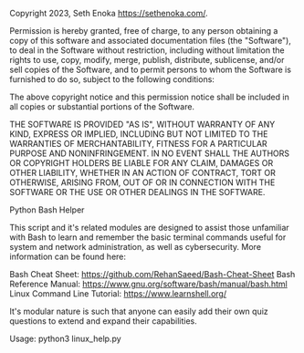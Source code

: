 Copyright 2023, Seth Enoka <https://sethenoka.com/>.

Permission is hereby granted, free of charge, to any person obtaining a copy
of this software and associated documentation files (the "Software"), to deal
in the Software without restriction, including without limitation the rights
to use, copy, modify, merge, publish, distribute, sublicense, and/or sell
copies of the Software, and to permit persons to whom the Software is
furnished to do so, subject to the following conditions:

The above copyright notice and this permission notice shall be included in
all copies or substantial portions of the Software.

THE SOFTWARE IS PROVIDED "AS IS", WITHOUT WARRANTY OF ANY KIND, EXPRESS OR
IMPLIED, INCLUDING BUT NOT LIMITED TO THE WARRANTIES OF MERCHANTABILITY,
FITNESS FOR A PARTICULAR PURPOSE AND NONINFRINGEMENT. IN NO EVENT SHALL THE
AUTHORS OR COPYRIGHT HOLDERS BE LIABLE FOR ANY CLAIM, DAMAGES OR OTHER
LIABILITY, WHETHER IN AN ACTION OF CONTRACT, TORT OR OTHERWISE, ARISING FROM,
OUT OF OR IN CONNECTION WITH THE SOFTWARE OR THE USE OR OTHER DEALINGS IN THE
SOFTWARE.

Python Bash Helper

This script and it's related modules are designed to assist those unfamiliar
with Bash to learn and remember the basic terminal commands useful for 
system and network administration, as well as cybersecurity. More information
can be found here:

Bash Cheat Sheet: https://github.com/RehanSaeed/Bash-Cheat-Sheet
Bash Reference Manual: https://www.gnu.org/software/bash/manual/bash.html
Linux Command Line Tutorial: https://www.learnshell.org/

It's modular nature is such that anyone can easily add their own quiz
questions to extend and expand their capabilities.

Usage:
  python3 linux_help.py
